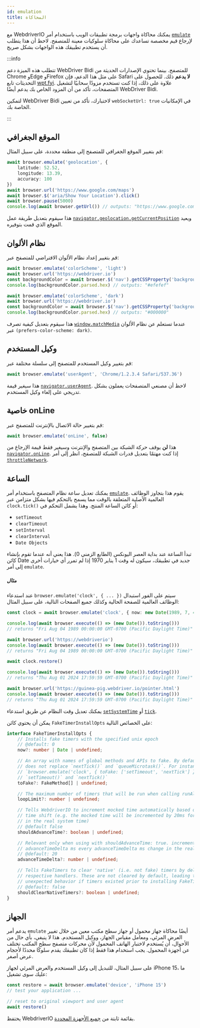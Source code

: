 ```yaml
---
id: emulation
title: المحاكاة
---
```


مع WebdriverIO يمكنك محاكاة واجهات برمجة تطبيقات الويب باستخدام أمر [`emulate`](/docs/api/browser/emulate) لإرجاع قيم مخصصة تساعدك على محاكاة سلوكيات معينة للمتصفح. لاحظ أن هذا يتطلب أن يستخدم تطبيقك هذه الواجهات بشكل صريح.

<LiteYouTubeEmbed
    id="2bQXzIB_97M"
    title="WebdriverIO Tutorials: The Emulate Command - Emulate Web APIs at Runtime with WebdriverIO"
/>

:::info

تتطلب هذه الميزة دعم WebDriver Bidi للمتصفح. بينما تحتوي الإصدارات الحديثة من Chrome وEdge وFirefox على مثل هذا الدعم، فإن Safari __لا يدعم__ ذلك. للحصول على التحديثات تابع [wpt.fyi](https://wpt.fyi/results/webdriver/tests/bidi/script/add_preload_script/add_preload_script.py?label=experimental&label=master&aligned). علاوة على ذلك، إذا كنت تستخدم مزودًا سحابيًا لتشغيل المتصفحات، تأكد من أن المزود الخاص بك يدعم أيضًا WebDriver Bidi.

لتمكين WebDriver Bidi لاختبارك، تأكد من تعيين `webSocketUrl: true` في الإمكانيات الخاصة بك.

:::

## الموقع الجغرافي

قم بتغيير الموقع الجغرافي للمتصفح إلى منطقة محددة، على سبيل المثال:

```ts
await browser.emulate('geolocation', {
    latitude: 52.52,
    longitude: 13.39,
    accuracy: 100
})
await browser.url('https://www.google.com/maps')
await browser.$('aria/Show Your Location').click()
await browser.pause(5000)
console.log(await browser.getUrl()) // outputs: "https://www.google.com/maps/@52.52,13.39,16z?entry=ttu"
```

هذا سيقوم بتعديل طريقة عمل [`navigator.geolocation.getCurrentPosition`](https://developer.mozilla.org/en-US/docs/Web/API/Geolocation/getCurrentPosition) ويعيد الموقع الذي قمت بتوفيره.

## نظام الألوان

قم بتغيير إعداد نظام الألوان الافتراضي للمتصفح عبر:

```ts
await browser.emulate('colorScheme', 'light')
await browser.url('https://webdriver.io')
const backgroundColor = await browser.$('nav').getCSSProperty('background-color')
console.log(backgroundColor.parsed.hex) // outputs: "#efefef"

await browser.emulate('colorScheme', 'dark')
await browser.url('https://webdriver.io')
const backgroundColor = await browser.$('nav').getCSSProperty('background-color')
console.log(backgroundColor.parsed.hex) // outputs: "#000000"
```

هذا سيقوم بتعديل كيفية تصرف [`window.matchMedia`](https://developer.mozilla.org/en-US/docs/Web/API/Window/matchMedia) عندما تستعلم عن نظام الألوان عبر `(prefers-color-scheme: dark)`.

## وكيل المستخدم

قم بتغيير وكيل المستخدم للمتصفح إلى سلسلة مختلفة عبر:

```ts
await browser.emulate('userAgent', 'Chrome/1.2.3.4 Safari/537.36')
```

هذا سيغير قيمة [`navigator.userAgent`](https://developer.mozilla.org/en-US/docs/Web/API/Navigator/userAgent). لاحظ أن مصنعي المتصفحات يعملون بشكل تدريجي على إلغاء وكيل المستخدم.

## خاصية onLine

قم بتغيير حالة الاتصال بالإنترنت للمتصفح عبر:

```ts
await browser.emulate('onLine', false)
```

هذا __لن__ يوقف حركة الشبكة بين المتصفح والإنترنت وسيغير فقط قيمة الإرجاع من [`navigator.onLine`](https://developer.mozilla.org/en-US/docs/Web/API/Navigator/onLine). إذا كنت مهتمًا بتعديل قدرات الشبكة للمتصفح، انظر إلى أمر [`throttleNetwork`](/docs/api/browser/throttleNetwork).

## الساعة

يمكنك تعديل ساعة نظام المتصفح باستخدام أمر [`emulate`](/docs/emulation). يقوم هذا بتجاوز الوظائف العالمية الأصلية المتعلقة بالوقت مما يسمح بالتحكم فيها بشكل متزامن عبر `clock.tick()` أو كائن الساعة المنتج. وهذا يشمل التحكم في:

- `setTimeout`
- `clearTimeout`
- `setInterval`
- `clearInterval`
- `Date Objects`

تبدأ الساعة عند بداية العصر اليونكس (الطابع الزمني 0). هذا يعني أنه عندما تقوم بإنشاء كائن Date جديد في تطبيقك، سيكون له وقت 1 يناير 1970 إذا لم تمرر أي خيارات أخرى إلى أمر `emulate`.

##### مثال

عند استدعاء `browser.emulate('clock', { ... })` سيتم على الفور استبدال الوظائف العالمية للصفحة الحالية وكذلك جميع الصفحات التالية، على سبيل المثال:

```ts
const clock = await browser.emulate('clock', { now: new Date(1989, 7, 4) })

console.log(await browser.execute(() => (new Date()).toString()))
// returns "Fri Aug 04 1989 00:00:00 GMT-0700 (Pacific Daylight Time)"

await browser.url('https://webdriverio')
console.log(await browser.execute(() => (new Date()).toString()))
// returns "Fri Aug 04 1989 00:00:00 GMT-0700 (Pacific Daylight Time)"

await clock.restore()

console.log(await browser.execute(() => (new Date()).toString()))
// returns "Thu Aug 01 2024 17:59:59 GMT-0700 (Pacific Daylight Time)"

await browser.url('https://guinea-pig.webdriver.io/pointer.html')
console.log(await browser.execute(() => (new Date()).toString()))
// returns "Thu Aug 01 2024 17:59:59 GMT-0700 (Pacific Daylight Time)"
```

يمكنك تعديل وقت النظام عن طريق استدعاء [`setSystemTime`](/docs/api/clock/setSystemTime) أو [`tick`](/docs/api/clock/tick).

يمكن أن يحتوي كائن `FakeTimerInstallOpts` على الخصائص التالية:

```ts
interface FakeTimerInstallOpts {
    // Installs fake timers with the specified unix epoch
    // @default: 0
    now?: number | Date | undefined;

    // An array with names of global methods and APIs to fake. By default, WebdriverIO
    // does not replace `nextTick()` and `queueMicrotask()`. For instance,
    // `browser.emulate('clock', { toFake: ['setTimeout', 'nextTick'] })` will fake only
    // `setTimeout()` and `nextTick()`
    toFake?: FakeMethod[] | undefined;

    // The maximum number of timers that will be run when calling runAll() (default: 1000)
    loopLimit?: number | undefined;

    // Tells WebdriverIO to increment mocked time automatically based on the real system
    // time shift (e.g. the mocked time will be incremented by 20ms for every 20ms change
    // in the real system time)
    // @default false
    shouldAdvanceTime?: boolean | undefined;

    // Relevant only when using with shouldAdvanceTime: true. increment mocked time by
    // advanceTimeDelta ms every advanceTimeDelta ms change in the real system time
    // @default: 20
    advanceTimeDelta?: number | undefined;

    // Tells FakeTimers to clear 'native' (i.e. not fake) timers by delegating to their
    // respective handlers. These are not cleared by default, leading to potentially
    // unexpected behavior if timers existed prior to installing FakeTimers.
    // @default: false
    shouldClearNativeTimers?: boolean | undefined;
}
```

## الجهاز

يدعم أمر `emulate` أيضًا محاكاة جهاز محمول أو جهاز سطح مكتب معين من خلال تغيير العرض المرئي، ومعامل مقياس الجهاز، ووكيل المستخدم. هذا لا ينبغي، بأي حال من الأحوال، أن يُستخدم لاختبار الهاتف المحمول لأن محركات متصفح سطح المكتب تختلف عن أجهزة المحمول. يجب استخدام هذا فقط إذا كان تطبيقك يقدم سلوكًا محددًا لأحجام عرض أصغر.

على سبيل المثال، للتبديل إلى وكيل المستخدم والعرض المرئي لجهاز iPhone 15، ما عليك سوى تشغيل:

```ts
const restore = await browser.emulate('device', 'iPhone 15')
// test your application ...

// reset to original viewport and user agent
await restore()
```

يحتفظ WebdriverIO بقائمة ثابتة من [جميع الأجهزة المحددة](https://github.com/webdriverio/webdriverio/blob/main/packages/webdriverio/src/deviceDescriptorsSource.ts).